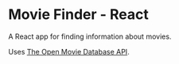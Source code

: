 # Movie Finder - React

A React app for finding information about movies.

Uses [The Open Movie Database API](http://www.omdbapi.com/).
